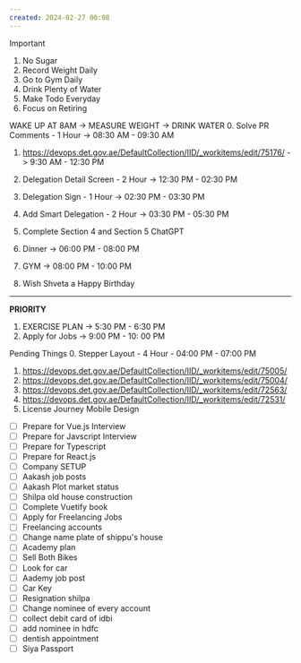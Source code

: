 ```yaml
---
created: 2024-02-27 00:08
---
```


> [!important]
>
> 1. No Sugar
> 2. Record Weight Daily
> 3. Go to Gym Daily
> 4. Drink Plenty of Water
> 5. Make Todo Everyday
> 6. Focus on Retiring

WAKE UP AT 8AM -> MEASURE WEIGHT -> DRINK WATER
0. Solve PR Comments - 1 Hour -> 08:30 AM - 09:30 AM
1. https://devops.det.gov.ae/DefaultCollection/IID/_workitems/edit/75176/ -> 9:30 AM - 12:30 PM
2. Delegation Detail Screen - 2 Hour -> 12:30 PM - 02:30 PM
3. Delegation Sign - 1 Hour -> 02:30 PM - 03:30 PM
4. Add Smart Delegation - 2 Hour -> 03:30 PM - 05:30 PM


6. Complete Section 4 and Section 5 ChatGPT
7. Dinner -> 06:00 PM - 08:00 PM 
8. GYM -> 08:00 PM - 10:00 PM
9. Wish Shveta a Happy Birthday

****


**PRIORITY**

1. EXERCISE PLAN -> 5:30 PM - 6:30 PM
2. Apply for Jobs -> 9:00 PM - 10: 00 PM

Pending Things
0. Stepper Layout - 4 Hour - 04:00 PM - 07:00 PM
1. https://devops.det.gov.ae/DefaultCollection/IID/_workitems/edit/75005/
2. https://devops.det.gov.ae/DefaultCollection/IID/_workitems/edit/75004/
3. https://devops.det.gov.ae/DefaultCollection/IID/_workitems/edit/72563/
4. https://devops.det.gov.ae/DefaultCollection/IID/_workitems/edit/72531/
5. License Journey Mobile Design
- [ ] Prepare for Vue.js Interview
- [ ] Prepare for Javscript Interview
- [ ] Prepare for Typescript
- [ ] Prepare for React.js
- [ ] Company SETUP
- [ ] Aakash job posts
- [ ] Aakash Plot market status
- [ ] Shilpa old house construction
- [ ] Complete Vuetify book
- [ ] Apply for Freelancing Jobs
- [ ] Freelancing accounts
- [ ] Change name plate of shippu's house 
- [ ] Academy plan 
- [ ] Sell Both Bikes
- [ ] Look for car
- [ ] Aademy job post
- [ ] Car Key 
- [ ] Resignation shilpa
- [ ] Change nominee of every account
- [ ] collect debit card of idbi
- [ ] add nominee in hdfc 
- [ ] dentish appointment
- [ ] Siya Passport